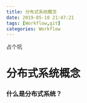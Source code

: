 ```yaml
---
title: 分布式系统概念
date: 2019-05-18 21:47:21
tags: [Workflow,git]
categories: Workflow
---
```

占个坑

<!-- more -->

# 分布式系统概念

### 什么是分布式系统？

